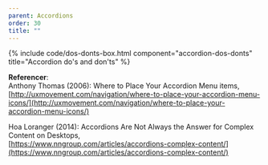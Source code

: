 ```yaml
---
parent: Accordions
order: 30
title: ""
---
```

{% include code/dos-donts-box.html component="accordion-dos-donts" title="Accordion do's and don'ts" %}

**Referencer**:<br />
Anthony Thomas (2006): Where to Place Your Accordion Menu items,<br />
[http://uxmovement.com/navigation/where-to-place-your-accordion-menu-icons/](http://uxmovement.com/navigation/where-to-place-your-accordion-menu-icons/)

Hoa Loranger (2014): Accordions Are Not Always the Answer for Complex Content on Desktops,<br />
[https://www.nngroup.com/articles/accordions-complex-content/](https://www.nngroup.com/articles/accordions-complex-content/)
